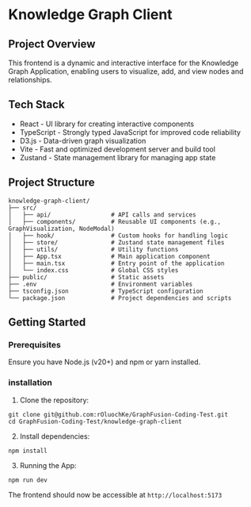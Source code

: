 # Knowledge Graph Client

## Project Overview

This frontend is a dynamic and interactive interface for the Knowledge Graph Application, enabling users to visualize, add, and view nodes and relationships.

## Tech Stack

- React - UI library for creating interactive components
- TypeScript - Strongly typed JavaScript for improved code reliability
- D3.js - Data-driven graph visualization
- Vite - Fast and optimized development server and build tool
- Zustand - State management library for managing app state

## Project Structure

```
knowledge-graph-client/
├── src/
│   ├── api/                 # API calls and services
│   ├── components/          # Reusable UI components (e.g., GraphVisualization, NodeModal)
│   ├── hook/                # Custom hooks for handling logic
│   ├── store/               # Zustand state management files
│   ├── utils/               # Utility functions
│   ├── App.tsx              # Main application component
│   ├── main.tsx             # Entry point of the application
│   └── index.css            # Global CSS styles
├── public/                  # Static assets
├── .env                     # Environment variables
├── tsconfig.json            # TypeScript configuration
└── package.json             # Project dependencies and scripts
```

## Getting Started

### Prerequisites

Ensure you have Node.js (v20+) and npm or yarn installed.

### installation

1. Clone the repository:

```
git clone git@github.com:rOluochKe/GraphFusion-Coding-Test.git
cd GraphFusion-Coding-Test/knowledge-graph-client
```

2. Install dependencies:

```
npm install
```

3. Running the App:

```
npm run dev
```

The frontend should now be accessible at `http://localhost:5173`
